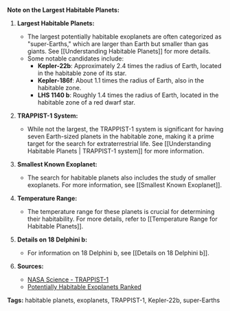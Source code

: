 **Note on the Largest Habitable Planets:**

1. **Largest Habitable Planets:**
   - The largest potentially habitable exoplanets are often categorized as "super-Earths," which are larger than Earth but smaller than gas giants. See [[Understanding Habitable Planets]] for more details.
   - Some notable candidates include:
     - **Kepler-22b**: Approximately 2.4 times the radius of Earth, located in the habitable zone of its star.
     - **Kepler-186f**: About 1.1 times the radius of Earth, also in the habitable zone.
     - **LHS 1140 b**: Roughly 1.4 times the radius of Earth, located in the habitable zone of a red dwarf star.

2. **TRAPPIST-1 System:**
   - While not the largest, the TRAPPIST-1 system is significant for having seven Earth-sized planets in the habitable zone, making it a prime target for the search for extraterrestrial life. See [[Understanding Habitable Planets | TRAPPIST-1 system]] for more information.

3. **Smallest Known Exoplanet:**
   - The search for habitable planets also includes the study of smaller exoplanets. For more information, see [[Smallest Known Exoplanet]].

4. **Temperature Range:**
   - The temperature range for these planets is crucial for determining their habitability. For more details, refer to [[Temperature Range for Habitable Planets]].

5. **Details on 18 Delphini b:**
   - For information on 18 Delphini b, see [[Details on 18 Delphini b]].

6. **Sources:**
   - [NASA Science - TRAPPIST-1](https://science.nasa.gov/exoplanets/trappist1/)
   - [Potentially Habitable Exoplanets Ranked](https://www.reddit.com/r/spaceporn/comments/18ohb91/some_potentially_habitable_exoplanets_ranked_by/)

**Tags:** habitable planets, exoplanets, TRAPPIST-1, Kepler-22b, super-Earths